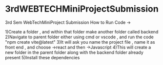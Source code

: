 # 3rdWEBTECHMiniProjectSubmission
3rd Sem WebTechMiniProject Submission
How to Run Code ->

1)Create a folder , and within that folder make another folder called backend
2)Navigate to parent folder either using cmd or vscode , and run the code "npm create vite@latest"
3)It will ask you name the project file , name it as front end , and choose ->react and then ->Javascript
4)This will create a new folder in the parent folder along with the backend folder already present
5)Install these dependencies 

